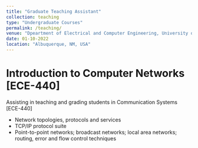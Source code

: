 ```yaml
---
title: "Graduate Teaching Assistant"
collection: teaching
type: "Undergraduate Courses"
permalink: /teaching/
venue: "Dpeartment of Electrical and Computer Engineering, University of New Mexico"
date: 01-10-2022
location: "Albuquerque, NM, USA"
---
```


Introduction to Computer Networks [ECE-440]
======
Assisting in teaching and grading students in Communication Systems [ECE-440]
- Network topologies, protocols and services
- TCP/IP protocol suite
- Point-to-point networks; broadcast networks; local area networks; routing, error and flow control techniques
<!---
Electromagnetic Fields & Waves [ECE-360]
======
Assisting in grading students in Electromagnetic Fields & Waves [ECE-360]
- Vector Analysis & Calculus, Electrostatics, Magnetostatics, Electromagnetic Wave Propagation, Transmission Lines, Waveguides, Antennas.

Introduction to Power Systems [ECE-381]
======
Assisting in grading students in Introduction to Power Systems [ECE-381]
- Fundamentals of Power Systems, Power Transformers, Transmission Line Parameters, Power Flows, Symmetrical & Unsymmetrical Faults.
--->